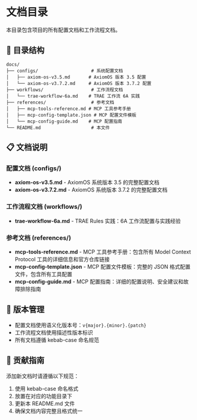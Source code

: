 # 文档目录

本目录包含项目的所有配置文档和工作流程文档。

## 📁 目录结构

```
docs/
├── configs/                    # 系统配置文档
│   ├── axiom-os-v3.5.md       # AxiomOS 版本 3.5 配置
│   └── axiom-os-v3.7.2.md     # AxiomOS 版本 3.7.2 配置
├── workflows/                  # 工作流程文档
│   └── trae-workflow-6a.md    # TRAE 工作流 6A 实践
├── references/                 # 参考文档
│   ├── mcp-tools-reference.md # MCP 工具参考手册
│   ├── mcp-config-template.json # MCP 配置文件模板
│   └── mcp-config-guide.md    # MCP 配置指南
└── README.md                   # 本文件
```

## 📋 文档说明

### 配置文档 (configs/)
- **axiom-os-v3.5.md** - AxiomOS 系统版本 3.5 的完整配置文档
- **axiom-os-v3.7.2.md** - AxiomOS 系统版本 3.7.2 的完整配置文档

### 工作流程文档 (workflows/)
- **trae-workflow-6a.md** - TRAE Rules 实践：6A 工作流配置与实践经验

### 参考文档 (references/)
- **mcp-tools-reference.md** - MCP 工具参考手册：包含所有 Model Context Protocol 工具的详细信息和官方仓库链接
- **mcp-config-template.json** - MCP 配置文件模板：完整的 JSON 格式配置文件，包含所有工具配置
- **mcp-config-guide.md** - MCP 配置指南：详细的配置说明、安全建议和故障排除指南

## 🔄 版本管理

- 配置文档使用语义化版本号：`v{major}.{minor}.{patch}`
- 工作流程文档使用描述性版本标识
- 所有文档遵循 kebab-case 命名规范

## 📝 贡献指南

添加新文档时请遵循以下规范：
1. 使用 kebab-case 命名格式
2. 放置在对应的功能目录下
3. 更新本 README.md 文件
4. 确保文档内容完整且格式统一
